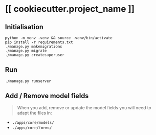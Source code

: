 # [[ cookiecutter.project_name ]]

## Initialisation
```
python -m venv .venv && source .venv/bin/activate
pip install -r requirements.txt
./manage.py makemigrations
./manage.py migrate
./manage.py createsuperuser
```

## Run
```
./manage.py runserver
```

## Add / Remove model fields
> When you add, remove or update the model fields you will need to adapt the files in:
- `./apps/core/models/`
- `./apps/core/forms/`
